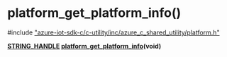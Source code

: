# platform_get_platform_info()

\#include ["azure-iot-sdk-c/c-utility/inc/azure_c_shared_utility/platform.h"](../iot-c-ref-platform-h.md)  

**[STRING_HANDLE](#strings__types_8h_1a38c89d91aecbdc355555337b6eb88dbf) [platform_get_platform_info](#platform_8h_1aa65ab855823e289f9d96398331ec23b7)(void)**

